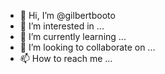 - 👋 Hi, I’m @gilbertbooto
- 👀 I’m interested in ...
- 🌱 I’m currently learning ...
- 💞️ I’m looking to collaborate on ...
- 📫 How to reach me ...

<!---
gilbertbooto/gilbertbooto is a ✨ special ✨ repository because its `README.md` (this file) appears on your GitHub profile.
You can click the Preview link to take a look at your changes.
--->
